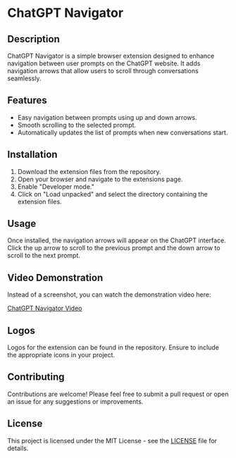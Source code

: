 # ChatGPT Navigator

## Description
ChatGPT Navigator is a simple browser extension designed to enhance navigation between user prompts on the ChatGPT website. It adds navigation arrows that allow users to scroll through conversations seamlessly.

## Features
- Easy navigation between prompts using up and down arrows.
- Smooth scrolling to the selected prompt.
- Automatically updates the list of prompts when new conversations start.

## Installation
1. Download the extension files from the repository.
2. Open your browser and navigate to the extensions page.
3. Enable "Developer mode."
4. Click on "Load unpacked" and select the directory containing the extension files.

## Usage
Once installed, the navigation arrows will appear on the ChatGPT interface. Click the up arrow to scroll to the previous prompt and the down arrow to scroll to the next prompt.

## Video Demonstration
Instead of a screenshot, you can watch the demonstration video here:

[ChatGPT Navigator Video](https://youtu.be/UI6L6Jr2qaw)

## Logos
Logos for the extension can be found in the repository. Ensure to include the appropriate icons in your project.

## Contributing
Contributions are welcome! Please feel free to submit a pull request or open an issue for any suggestions or improvements.

## License
This project is licensed under the MIT License - see the [LICENSE](LICENSE) file for details.
